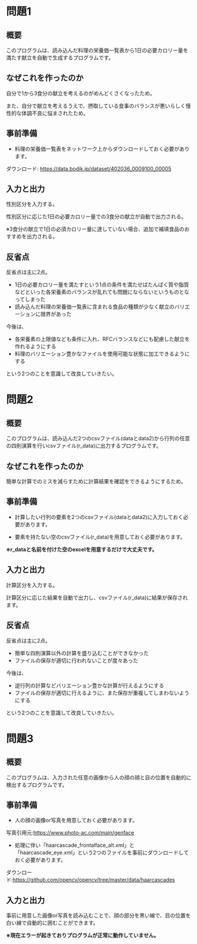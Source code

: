 # 問題1
## 概要
このプログラムは、読み込んだ料理の栄養価一覧表から1日の必要カロリー量を満たす献立を自動で生成するプログラムです。

## なぜこれを作ったのか
自分で1から3食分の献立を考えるのがめんどくさくなったため。

また、自分で献立を考えるうえで、摂取している食事のバランスが悪いらしく慢性的な体調不良に悩まされたため。

## 事前準備
* 料理の栄養価一覧表をネットワーク上からダウンロードしておく必要があります。

ダウンロード:
https://data.bodik.jp/dataset/402036_0009100_00005

## 入力と出力
性別区分を入力する。

性別区分に応じた1日の必要カロリー量での3食分の献立が自動で出力される。

※3食分の献立で1日の必須カロリー量に達していない場合、追加で補填食品のおすすめを出力される。

## 反省点
反省点は主に2点。
* 1日の必要カロリー量を満たすという1点の条件を満たせばたんぱく質や脂質などといった各栄養素のバランスが乱れても問題にならないというものとなってしまった
* 読み込んだ料理の栄養価一覧表に含まれる食品の種類が少なく献立のバリエーションに限界があった

今後は、
* 各栄養素の上限値なども条件に入れ、RFCバランスなどにも配慮した献立を作れるようにする
* 料理のバリエーション豊かなファイルを使用可能な状態に加工できるようにする

という2つのことを意識して改良していきたい。

# 問題2
## 概要
このプログラムは、読み込んだ2つのcsvファイル(dataとdata2)から行列の任意の四則演算を行いcsvファイル(r_data)に出力するプログラムです。

## なぜこれを作ったのか
簡単な計算でのミスを減らすために計算結果を確認をできるようにするため。

## 事前準備
* 計算したい行列の要素を2つのcsvファイル(dataとdata2)に入力しておく必要があります。

* 要素を持たない空のcsvファイル(r_data)を用意しておく必要があります。

**※r_dataと名前を付けた空のexcelを用意するだけで大丈夫です。**

## 入力と出力
計算区分を入力する。

計算区分に応じた結果を自動で出力し、csvファイル(r_data)に結果が保存されます。

## 反省点
反省点は主に2点。
* 簡単な四則演算以外の計算を盛り込むことができなかった
* ファイルの保存が適切に行われないことが度々あった

今後は、
* 逆行列の計算などバリエーション豊かな計算が行えるようにする
* ファイルの保存が適切に行えるように、また保存が重複してしまわないようにする

という2つのことを意識して改良していきたい。


# 問題3
## 概要
このプログラムは、入力された任意の画像から人の顔の顔と目の位置を自動的に検出するプログラムです。

## 事前準備
* 人の顔の画像or写真を用意しておく必要があります。

写真引用元:https://www.photo-ac.com/main/genface

* 処理に伴い「haarcascade_frontalface_alt.xml」と「haarcascade_eye.xml」という2つのファイルを事前にダウンロードしておく必要があります。

ダウンロード:https://github.com/opencv/opencv/tree/master/data/haarcascades

## 入力と出力
事前に用意した画像or写真を読み込むことで、顔の部分を黒い線で、目の位置を白い線で自動的に囲むことができます。

**※現在エラーが起きておりプログラムが正常に動作していません。**
